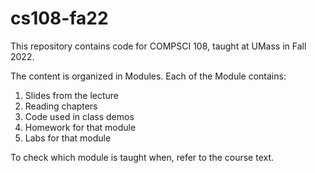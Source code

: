 # cs108-fa22

This repository contains code for COMPSCI 108, taught at UMass in Fall 2022.

The content is organized in Modules. Each of the Module contains:

  1. Slides from the lecture
  2. Reading chapters
  3. Code used in class demos
  4. Homework for that module
  5. Labs for that module
  
To check which module is taught when, refer to the course text.